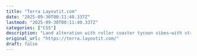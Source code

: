 ```yaml
---
title: "Terra Layoutit.com"
date: "2025-09-30T00:11:40.337Z"
lastmod: "2025-09-30T00:11:40.337Z"
categories: ["CSS"]
description: "Land alteration with roller coaster tycoon vibes—with straight CSS."
original_url: "https://terra.layoutit.com/"
draft: false
---
```

